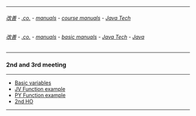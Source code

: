 
---

###### [改善](https://github.com/ttltrk/0C/blob/master/README.MD) - [.co.](https://github.com/ttltrk/PRG/blob/master/CODING.MD) - [manuals](https://github.com/ttltrk/PRG/blob/master/MAN.MD) - [course manuals](https://github.com/ttltrk/PRG/blob/master/COUR_MAN.MD) - [Java Tech](https://github.com/ttltrk/PRG/blob/master/JAVA/DOC/CM/JT.MD) 

###### [改善](https://github.com/ttltrk/0C/blob/master/README.MD) - [.co.](https://github.com/ttltrk/PRG/blob/master/CODING.MD) - [manuals](https://github.com/ttltrk/PRG/blob/master/MAN.MD) - [basic manuals](https://github.com/ttltrk/PRG/blob/master/MANUALS.MD) - [Java Tech](https://github.com/ttltrk/PRG/blob/master/JAVA/DOC/JT/JT.MD) - [Java](https://github.com/ttltrk/PRG/blob/master/JAVA/DOC/OJM/OJM.MD)

---

### 2nd and 3rd meeting

---

* [Basic variables](https://github.com/ttltrk/PRG/blob/master/JAVA/DOC/BJM/TOMI/02/VAR.MD)
* [JV Function example](https://github.com/ttltrk/PRG/blob/master/JAVA/DOC/BJM/TOMI/02/FUNC.MD)
* [PY Function example](https://github.com/ttltrk/PRG/blob/master/JAVA/DOC/BJM/TOMI/02/PY_FUNC.MD)
* [2nd HO](https://github.com/ttltrk/PRG/blob/master/JAVA/DOC/BJM/TOMI/02/HO.MD)

---
